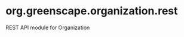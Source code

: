 org.greenscape.organization.rest
================================

REST API module for Organization
